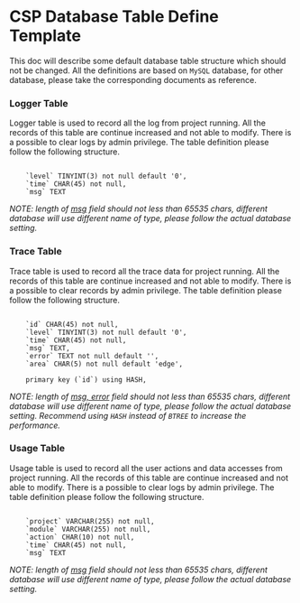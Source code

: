 # CSP Database Table Define Template

This doc will describe some default database table structure which should not be changed. All the definitions are based on `MySQL` database, for other database, please take the corresponding documents as reference.

### Logger Table

Logger table is used to record all the log from project running. All the records of this table are continue increased and not able to modify. There is a possible to clear logs by admin privilege. The table definition please follow the following structure.

```

    `level` TINYINT(3) not null default '0',
    `time` CHAR(45) not null,
    `msg` TEXT

```

<i>NOTE: length of <u>msg</u> field should not less than 65535 chars, different database will use different name of type, please follow the actual database setting.</i>

### Trace Table

Trace table is used to record all the trace data for project running. All the records of this table are continue increased and not able to modify. There is a possible to clear records by admin privilege. The table definition please follow the following structure.

```

    `id` CHAR(45) not null,
    `level` TINYINT(3) not null default '0',
    `time` CHAR(45) not null,
    `msg` TEXT,
    `error` TEXT not null default '',
    `area` CHAR(5) not null default 'edge',

    primary key (`id`) using HASH,

```

<i>NOTE: length of <u>msg, error</u> field should not less than 65535 chars, different database will use different name of type, please follow the actual database setting. Recommend using `HASH` instead of `BTREE` to increase the performance.</i>

### Usage Table

Usage table is used to record all the user actions and data accesses from project running. All the records of this table are continue increased and not able to modify. There is a possible to clear logs by admin privilege. The table definition please follow the following structure.

```

    `project` VARCHAR(255) not null,
    `module` VARCHAR(255) not null,
    `action` CHAR(10) not null,
    `time` CHAR(45) not null,
    `msg` TEXT

```

<i>NOTE: length of <u>msg</u> field should not less than 65535 chars, different database will use different name of type, please follow the actual database setting.</i>
